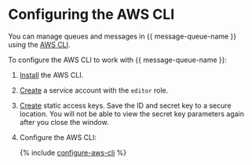 # Configuring the AWS CLI

You can manage queues and messages in {{ message-queue-name }} using the [AWS CLI](https://aws.amazon.com/cli/).

To configure the AWS CLI to work with {{ message-queue-name }}:

1. [Install](https://docs.aws.amazon.com/cli/latest/userguide/getting-started-install.html) the AWS CLI.
1. [Create](../../iam/operations/sa/create.md) a service account with the `editor` role.
1. [Create](../../iam/operations/authentication/manage-access-keys.md#create-access-key) static access keys. Save the ID and secret key to a secure location. You will not be able to view the secret key parameters again after you close the window.
1. Configure the AWS CLI:

   {% include [configure-aws-cli](../../_includes/message-queue/configure-aws-cli.md) %}
